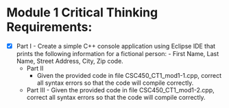 # Module 1 Critical Thinking Requirements:
- [x] Part I
        - Create a simple C++ console application using Eclipse IDE that prints the following information for a fictional person:
            - First Name, Last Name, Street Address, City, Zip code.
    - Part II
        - Given the provided code in file CSC450_CT1_mod1-1.cpp, correct all syntax errors so that the code will compile correctly.
    - Part III
          - Given the provided code in file CSC450_CT1_mod1-2.cpp, correct all syntax errors so that the code will compile correctly.


  
